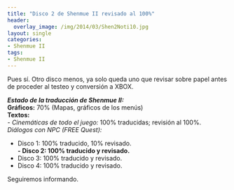 ```yaml
---
title: "Disco 2 de Shenmue II revisado al 100%"
header:
  overlay_image: /img/2014/03/Shen2Noti10.jpg
layout: single
categories:
- Shenmue II
tags:
- Shenmue II
---
```

Pues sí. Otro disco menos, ya solo queda uno que revisar sobre papel antes de 
proceder al testeo y conversión a XBOX.

**_Estado de la traducción de Shenmue II:_**  
**Gráficos:** 70% (Mapas, gráficos de los menús)  
**Textos:**  
_- Cinemáticas de todo el juego:_ 100% traducidas; revisión al 100%.  
_Diálogos con NPC (FREE Quest):_  
- Disco 1: 100% traducido, 10% revisado.  
**- Disco 2: 100% traducido y revisado.**  
- Disco 3: 100% traducido y revisado.  
- Disco 4: 100% traducido y revisado.

Seguiremos informando.
